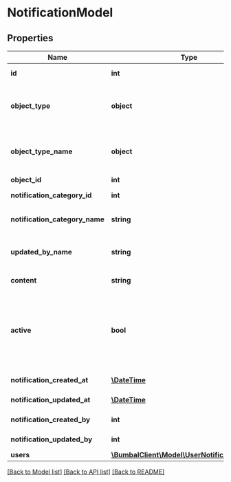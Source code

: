 # NotificationModel

## Properties
Name | Type | Description | Notes
------------ | ------------- | ------------- | -------------
**id** | **int** | Unique Identifier | [optional] 
**object_type** | **object** | Object type IDs available for this notification | [optional] 
**object_type_name** | **object** | Object type names available for this notification | [optional] 
**object_id** | **int** | Object ID | [optional] 
**notification_category_id** | **int** | Notification category id | [optional] 
**notification_category_name** | **string** | Notification category name | [optional] 
**updated_by_name** | **string** | Notification updated by user full name | [optional] 
**content** | **string** | Notification content | [optional] 
**active** | **bool** | if active&#x3D;0: note has been removed and is no longer visible in any bumbal interface | [optional] 
**notification_created_at** | [**\DateTime**](\DateTime.md) | created_at date time | [optional] 
**notification_updated_at** | [**\DateTime**](\DateTime.md) | updated_at date time | [optional] 
**notification_created_by** | **int** | created_by user id | [optional] 
**notification_updated_by** | **int** | updated_by user id | [optional] 
**users** | [**\BumbalClient\Model\UserNotificationModel[]**](UserNotificationModel.md) |  | [optional] 

[[Back to Model list]](../README.md#documentation-for-models) [[Back to API list]](../README.md#documentation-for-api-endpoints) [[Back to README]](../README.md)


